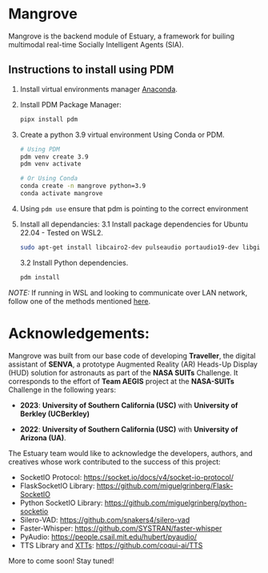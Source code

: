 
# Mangrove
Mangrove is the backend module of Estuary, a framework for builing multimodal real-time Socially Intelligent Agents (SIA).


## Instructions to install using PDM
1. Install virtual environments manager
   <a href="https://www.anaconda.com/products/distribution" target="_blank">Anaconda</a>.

2. Install PDM Package Manager:
    ```bash
    pipx install pdm
    ```

2. Create a python 3.9 virtual environment Using Conda or PDM.
    ```bash
    # Using PDM
    pdm venv create 3.9
    pdm venv activate

    # Or Using Conda
    conda create -n mangrove python=3.9
    conda activate mangrove
    ```

3. Using `pdm use` ensure that pdm is pointing to the correct environment

4. Install all dependancies:
    3.1 Install package dependencies for Ubuntu 22.04 - Tested on WSL2.

    ```bash
    sudo apt-get install libcairo2-dev pulseaudio portaudio19-dev libgirepository1.0-dev libespeak-dev sox ffmpeg gstreamer-1.0
    ```

    3.2 Install Python dependencies.

    ```bash
    pdm install
    ```

*NOTE:* If running in WSL and looking to communicate over LAN network, follow one of the methods mentioned [here](https://learn.microsoft.com/en-us/windows/wsl/networking).


# Acknowledgements:
Mangrove was built from our base code of developing **Traveller**, the digital assistant of **SENVA**, a prototype Augmented Reality (AR) Heads-Up Display (HUD) solution for astronauts as part of the **NASA SUITs** Challenge. It corresponds to the effort of **Team AEGIS** project at the **NASA-SUITs** Challenge in the following years:

- **2023**: **University of Southern California (USC)** with **University of Berkley (UCBerkley)**

- **2022**: **University of Southern California (USC)** with **University of Arizona (UA)**.

The Estuary team would like to acknowledge the developers, authors, and creatives whose work contributed to the success of this project:

- SocketIO Protocol: https://socket.io/docs/v4/socket-io-protocol/
- FlaskSocketIO Library: https://github.com/miguelgrinberg/Flask-SocketIO
- Python SocketIO Library: https://github.com/miguelgrinberg/python-socketio
- Silero-VAD: https://github.com/snakers4/silero-vad
- Faster-Whisper: https://github.com/SYSTRAN/faster-whisper
- PyAudio: https://people.csail.mit.edu/hubert/pyaudio/
- TTS Library and [XTTs](https://arxiv.org/abs/2406.04904): https://github.com/coqui-ai/TTS


More to come soon! Stay tuned!
